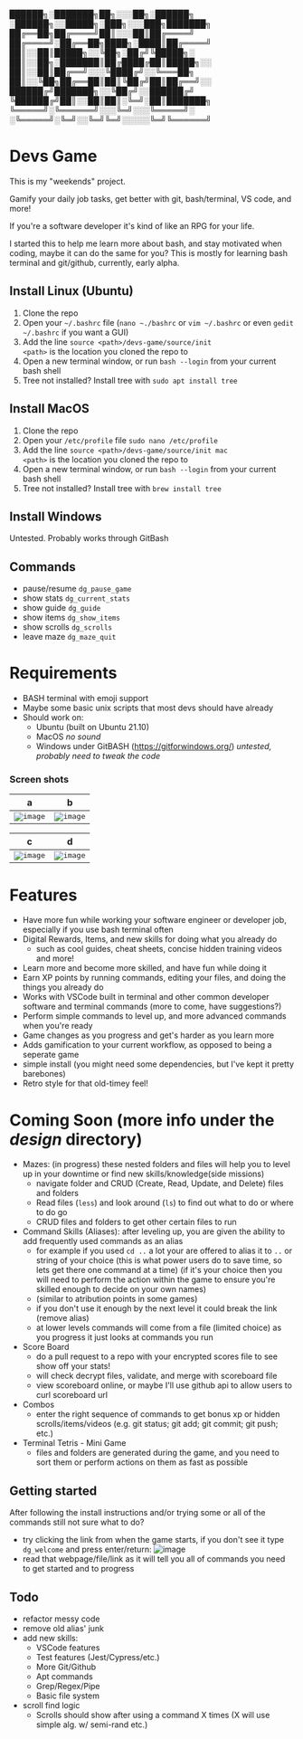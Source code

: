
██████╗░███████╗██╗░░░██╗░██████╗  ░██████╗░░█████╗░███╗░░░███╗███████╗
██╔══██╗██╔════╝██║░░░██║██╔════╝  ██╔════╝░██╔══██╗████╗░████║██╔════╝
██║░░██║█████╗░░╚██╗░██╔╝╚█████╗░  ██║░░██╗░███████║██╔████╔██║█████╗░░
██║░░██║██╔══╝░░░╚████╔╝░░╚═══██╗  ██║░░╚██╗██╔══██║██║╚██╔╝██║██╔══╝░░
██████╔╝███████╗░░╚██╔╝░░██████╔╝  ╚██████╔╝██║░░██║██║░╚═╝░██║███████╗
╚═════╝░╚══════╝░░░╚═╝░░░╚═════╝░  ░╚═════╝░╚═╝░░╚═╝╚═╝░░░░░╚═╝╚══════╝
# Devs Game
This is my "weekends" project.

Gamify your daily job tasks, get better with git, bash/terminal, VS code, and more!

If you're a software developer it's kind of like an RPG for your life.

I started this to help me learn more about bash, and stay motivated when coding, maybe it can do the same for you?
This is mostly for learning bash terminal and git/github, currently, early alpha.


## Install Linux (Ubuntu)
1. Clone the repo
2. Open your `~/.bashrc` file (`nano ~./bashrc` or `vim ~/.bashrc` or even `gedit ~/.bashrc` if you want a GUI)
3. Add the line `source <path>/devs-game/source/init` <br>
`<path>` is the location you cloned the repo to
4. Open a new terminal window, or run `bash --login` from your current bash shell
5. Tree not installed? Install tree with `sudo apt install tree`

## Install MacOS
1. Clone the repo
2. Open your `/etc/profile` file `sudo nano /etc/profile`
3. Add the line `source <path>/devs-game/source/init mac` <br>
`<path>` is the location you cloned the repo to
4. Open a new terminal window, or run `bash --login` from your current bash shell
5. Tree not installed? Install tree with `brew install tree`

## Install Windows
Untested. Probably works through GitBash

## Commands
- pause/resume `dg_pause_game`
- show stats   `dg_current_stats`
- show guide   `dg_guide`
- show items   `dg_show_items`
- show scrolls `dg_scrolls`
- leave maze   `dg_maze_quit`

# Requirements
- BASH terminal with emoji support
- Maybe some basic unix scripts that most devs should have already
- Should work on:
  - Ubuntu (built on Ubuntu 21.10)
  - MacOS *no sound*
  - Windows under GitBASH (https://gitforwindows.org/) *untested, probably need to tweak the code*

### Screen shots
a|b|
--|--|
<kbd> ![image](https://user-images.githubusercontent.com/87285224/162610212-24e08a9d-3154-4f65-8dc2-5758d3596957.png)</kbd>|<kbd>![image](https://user-images.githubusercontent.com/87285224/162609655-0e5f2275-6aa6-430b-ab8c-9e6fe822f975.png)</kbd>|

c|d|
--|--|
<kbd>![image](https://user-images.githubusercontent.com/87285224/162610812-183661f1-d194-4bdd-8237-5eadd1530251.png)</kbd>|<kbd>![image](https://user-images.githubusercontent.com/87285224/162614733-6fafe1b4-1de8-4e4d-9e79-20fa2dfce1f5.png)</kbd>|

# Features
- Have more fun while working your software engineer or developer job, especially if you use bash terminal often
- Digital Rewards, Items, and new skills for doing what you already do
  - such as cool guides, cheat sheets, concise hidden training videos and more!
- Learn more and become more skilled, and have fun while doing it
- Earn XP points by running commands, editing your files, and doing the things you already do
- Works with VSCode built in terminal and other common developer software and terminal commands (more to come, have suggestions?)
- Perform simple commands to level up, and more advanced commands when you're ready
- Game changes as you progress and get's harder as you learn more
- Adds gamification to your current workflow, as opposed to being a seperate game
- simple install (you might need some dependencies, but I've kept it pretty barebones)
- Retro style for that old-timey feel!

#

# Coming Soon (more info under the _design_ directory)
- Mazes: (in progress) these nested folders and files will help you to level up in your downtime or find new skills/knowledge(side missions)
  - navigate folder and CRUD (Create, Read, Update, and Delete) files and folders
  - Read files (`less`) and look around (`ls`) to find out what to do or where to do go
  - CRUD files and folders to get other certain files to run
- Command Skills (Aliases): after leveling up, you are given the ability to add frequently used commands as an alias
  - for example if you used `cd ..` a lot your are offered to alias it to `..` or string of your choice (this is what power users do to save time, so lets get there one command at a time)
    (if it's your choice then you will need to perform the action within the game to ensure you're skilled enough to decide on your own names)
  - (similar to atribution points in some games)
  - if you don't use it enough by the next level it could break the link (remove alias)
  - at lower levels commands will come from a file (limited choice) as you progress it just looks at commands you run
- Score Board
  - do a pull request to a repo with your encrypted scores file to see show off your stats!
  - will check decrypt files, validate, and merge with scoreboard file
  - view scoreboard online, or maybe I'll use github api to allow users to curl scoreboard url
- Combos
  - enter the right sequence of commands to get bonus xp or hidden scrolls/items/videos (e.g. git status; git add; git commit; git push; etc.)
- Terminal Tetris - Mini Game
  - files and folders are generated during the game, and you need to sort them or perform actions on them as fast as possible

## Getting started
  After following the install instructions and/or trying some or all of the commands still not sure what to do?
  - try clicking the link from when the game starts, if you don't see it type `dg_welcome` and press enter/return:
![image](https://user-images.githubusercontent.com/87285224/163726314-f6880281-c62a-4251-bc8b-f98131309ed3.png)
  - read that webpage/file/link as it will tell you all of commands you need to get started and to progress

## Todo
- refactor messy code
- remove old alias' junk
- add new skills:
  - VSCode features
  - Test features (Jest/Cypress/etc.)
  - More Git/Github
  - Apt commands
  - Grep/Regex/Pipe
  - Basic file system
- scroll find logic
  - Scrolls should show after using a command X times (X will use simple alg. w/ semi-rand etc.)

